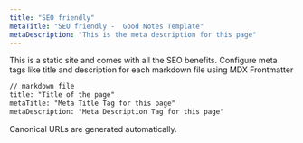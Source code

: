 ```yaml
---
title: "SEO friendly"
metaTitle: "SEO friendly -  Good Notes Template"
metaDescription: "This is the meta description for this page"
---
```


This is a static site and comes with all the SEO benefits. Configure meta tags like title and description for each markdown file using MDX Frontmatter

```markdown
// markdown file
title: "Title of the page"
metaTitle: "Meta Title Tag for this page"
metaDescription: "Meta Description Tag for this page"
```

Canonical URLs are generated automatically.
